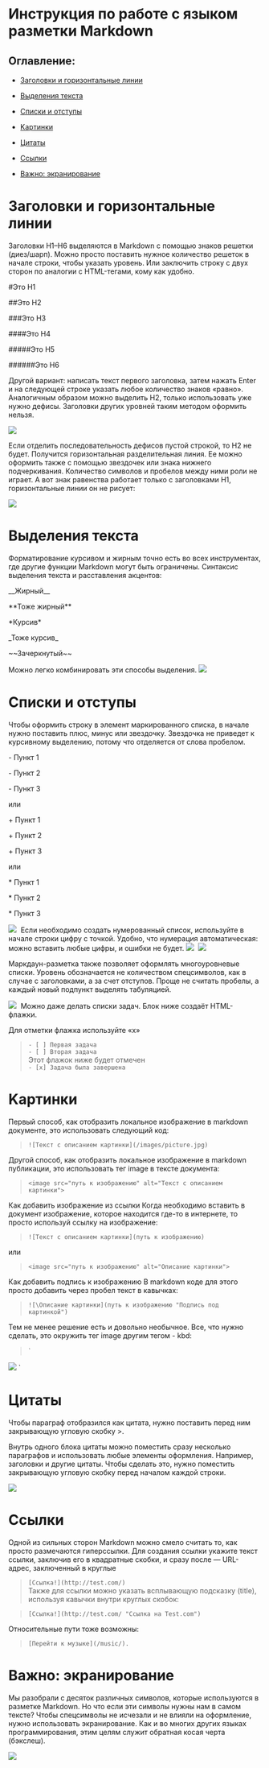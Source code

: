 # Инструкция по работе с языком разметки Markdown

## Оглавление:
- [Заголовки и горизонтальные линии](#заголовки-и-горизонтальные-линии)

- [Выделения текста](#выделения-текста)

- [Списки и отступы](#списки-и-отступы)

- [Kартинки](#kартинки)

- [Цитаты](#цитаты)

- [Ссылки](#ссылки)

- [Важно: экранирование](#важно-экранирование)


# Заголовки и горизонтальные линии

Заголовки H1–H6 выделяются в Markdown с помощью знаков решетки (диез/шарп). Можно просто поставить нужное количество решеток в начале строки, чтобы указать уровень. Или заключить строку с двух сторон по аналогии с HTML-тегами, кому как удобно.


#Это H1

##Это H2

###Это H3

####Это H4

#####Это H5

######Это H6

Другой вариант: написать текст первого заголовка, затем нажать Enter и на следующей строке указать любое количество знаков «равно». Аналогичным образом можно выделить H2, только использовать уже нужно дефисы. Заголовки других уровней таким методом оформить нельзя.

<image src="https://github.com/TatyanaProtas/Markdown/blob/main/оглавление.png?raw=true" >

Если отделить последовательность дефисов пустой строкой, то H2 не будет. Получится горизонтальная разделительная линия. Ее можно оформить также с помощью звездочек или знака нижнего подчеркивания. Количество символов и пробелов между ними роли не играет. А вот знак равенства работает только с заголовками H1, горизонтальные линии он не рисует: 

<image src="https://github.com/TatyanaProtas/Markdown/blob/main/оглавление2.png?raw=true" >


# Выделения текста
Форматирование курсивом и жирным точно есть во всех инструментах, где другие функции Markdown могут быть ограничены. Синтаксис выделения текста и расставления акцентов:

\_\_Жирный\__

*\*Тоже жирный\*\*

\*Курсив\*

\_Тоже курсив\_

~\~Зачеркнутый~\~

Можно легко комбинировать эти способы выделения.
<kbd>
  <img src="https://github.com/TatyanaProtas/Markdown/blob/main/3.png?raw=true" />
</kbd>

# Списки и отступы

Чтобы оформить строку в элемент маркированного списка, в начале нужно поставить плюс, минус или звездочку. Звездочка не приведет к курсивному выделению, потому что отделяется от слова пробелом.

\- Пункт 1

\- Пункт 2

\- Пункт 3

или

\+ Пункт 1

\+ Пункт 2

\+ Пункт 3

или

\* Пункт 1

\* Пункт 2

\* Пункт 3

<kbd>
  <img src="https://github.com/TatyanaProtas/Markdown/blob/main/4.png?raw=true" />
</kbd>
Если необходимо создать нумерованный список, используйте в начале строки цифру с точкой. Удобно, что нумерация автоматическая: можно вставить любые цифры, и ошибки не будет.

<kbd>
  <img src="https://github.com/TatyanaProtas/Markdown/blob/main/5.png?raw=true" />
</kbd>

<kbd>
  <img src="https://github.com/TatyanaProtas/Markdown/blob/main/6.png?raw=true" />
</kbd>

Маркдаун-разметка также позволяет оформлять многоуровневые списки. Уровень обозначается не количеством спецсимволов, как в случае с заголовками, а за счет отступов. Проще не считать пробелы, а каждый новый подпункт выделять табуляцией.

<kbd>
  <img src="https://github.com/TatyanaProtas/Markdown/blob/main/6.1.png?raw=true" />
</kbd>
Можно даже делать списки задач. Блок ниже создаёт HTML-флажки.

Для отметки флажка используйте «x»

>`- [ ] Первая задача`   
`- [ ] Вторая задача`   
Этот флажок ниже будет отмечен   
`- [x] Задача была завершена`


# Kартинки

Первый способ, как отобразить локальное изображение в markdown документе, это использовать следующий код:

>`![Текст с описанием картинки](/images/picture.jpg)`


Другой способ, как отобразить локальное изображение в markdown публикации, это использовать тег image в тексте документа:

>`<image src="путь к изображению" alt="Текст с описанием картинки">`


Как добавить изображение из ссылки
Когда необходимо вставить в документ изображение, которое находится где-то в интернете, то просто используй ссылку на изображение:
>`![Текст с описанием картинки](путь к изображению)`

или

>`<image src="путь к изображению" alt="Описание картинки">`


Как добавить подпись к изображению
В markdown коде для этого просто добавить через пробел текст в кавычках:

>`![\Описание картинки](путь к изображению "Подпись под картинкой")`


Тем не менее решение есть и довольно необычное.  Все, что нужно сделать, это окружить тег image другим тегом - kbd:


>`<kbd>      
  <img src="путь к изображению" />  
</kbd>`

# Цитаты 

Чтобы параграф отобразился как цитата, нужно поставить перед ним закрывающую угловую скобку >.

Внутрь одного блока цитаты можно поместить сразу несколько параграфов и использовать любые элементы оформления. Например, заголовки и другие цитаты. Чтобы сделать это, нужно поместить закрывающую угловую скобку перед началом каждой строки.

<kbd><img src="https://github.com/TatyanaProtas/Markdown/blob/main/8.png?raw=true" />  
</kbd>



# Ссылки
Одной из сильных сторон Markdown можно смело считать то, как просто размечаются гиперссылки. Для создания ссылки укажите текст ссылки, заключив его в квадратные скобки, и сразу после — URL-адрес, заключенный в круглые

>`[Ссылка!](http://test.com/)`  
Также для ссылки можно указать всплывающую подсказку (title), используя кавычки внутри круглых скобок:

>`[Ссылка!](http://test.com/ "Ссылка на Test.com")`  

Относительные пути тоже возможны:

>`[Перейти к музыке](/music/).`

# Важно: экранирование

Мы разобрали с десяток различных символов, которые используются в разметке Markdown. Но что если эти символы нужны нам в самом тексте? Чтобы спецсимволы не исчезали и не влияли на оформление, нужно использовать экранирование. Как и во многих других языках программирования, этим целям служит обратная косая черта (бэкслеш).

<kbd><img src="https://github.com/TatyanaProtas/Markdown/blob/main/9.png?raw=true" />  
</kbd>

